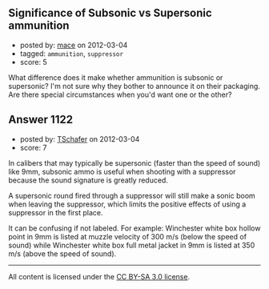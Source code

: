 ## Significance of Subsonic vs Supersonic ammunition

- posted by: [mace](https://stackexchange.com/users/-1/163-mace) on 2012-03-04
- tagged: `ammunition`, `suppressor`
- score: 5

What difference does it make whether ammunition is subsonic or supersonic? I'm not sure why they bother to announce it on their packaging. Are there special circumstances when you'd want one or the other?


## Answer 1122

- posted by: [TSchafer](https://stackexchange.com/users/-1/379-tschafer) on 2012-03-04
- score: 7

In calibers that may typically be supersonic (faster than the speed of sound) like 9mm, subsonic ammo is useful when shooting with a suppressor because the sound signature is greatly reduced.

A supersonic round fired through a suppressor will still make a sonic boom when leaving the suppressor, which limits the positive effects of using a suppressor in the first place.

It can be confusing if not labeled. For example: Winchester white box hollow point in 9mm is listed at muzzle velocity of 300 m/s (below the speed of sound) while Winchester white box full metal jacket in 9mm is listed at 350 m/s (above the speed of sound).



---

All content is licensed under the [CC BY-SA 3.0 license](https://creativecommons.org/licenses/by-sa/3.0/).
